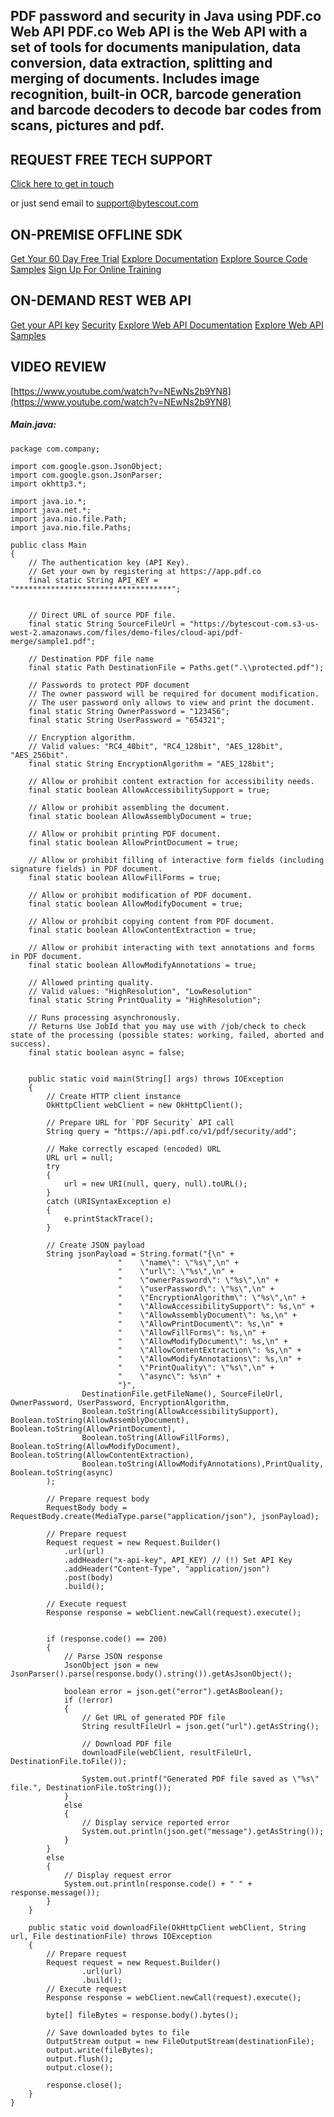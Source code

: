 ## PDF password and security in Java using PDF.co Web API PDF.co Web API is the Web API with a set of tools for documents manipulation, data conversion, data extraction, splitting and merging of documents. Includes image recognition, built-in OCR, barcode generation and barcode decoders to decode bar codes from scans, pictures and pdf.

## REQUEST FREE TECH SUPPORT

[Click here to get in touch](https://bytescout.zendesk.com/hc/en-us/requests/new?subject=PDF.co%20Web%20API%20Question)

or just send email to [support@bytescout.com](mailto:support@bytescout.com?subject=PDF.co%20Web%20API%20Question) 

## ON-PREMISE OFFLINE SDK 

[Get Your 60 Day Free Trial](https://bytescout.com/download/web-installer?utm_source=github-readme)
[Explore Documentation](https://bytescout.com/documentation/index.html?utm_source=github-readme)
[Explore Source Code Samples](https://github.com/bytescout/ByteScout-SDK-SourceCode/)
[Sign Up For Online Training](https://academy.bytescout.com/)


## ON-DEMAND REST WEB API

[Get your API key](https://app.pdf.co/signup?utm_source=github-readme)
[Security](https://pdf.co/security)
[Explore Web API Documentation](https://apidocs.pdf.co?utm_source=github-readme)
[Explore Web API Samples](https://github.com/bytescout/ByteScout-SDK-SourceCode/tree/master/PDF.co%20Web%20API)

## VIDEO REVIEW

[https://www.youtube.com/watch?v=NEwNs2b9YN8](https://www.youtube.com/watch?v=NEwNs2b9YN8)




<!-- code block begin -->

##### **Main.java:**
    
```
package com.company;

import com.google.gson.JsonObject;
import com.google.gson.JsonParser;
import okhttp3.*;

import java.io.*;
import java.net.*;
import java.nio.file.Path;
import java.nio.file.Paths;

public class Main
{
    // The authentication key (API Key).
    // Get your own by registering at https://app.pdf.co
    final static String API_KEY = "***********************************";


    // Direct URL of source PDF file.
    final static String SourceFileUrl = "https://bytescout-com.s3-us-west-2.amazonaws.com/files/demo-files/cloud-api/pdf-merge/sample1.pdf";

    // Destination PDF file name
    final static Path DestinationFile = Paths.get(".\\protected.pdf");

    // Passwords to protect PDF document
    // The owner password will be required for document modification.
    // The user password only allows to view and print the document.
    final static String OwnerPassword = "123456";
    final static String UserPassword = "654321";

    // Encryption algorithm.
    // Valid values: "RC4_40bit", "RC4_128bit", "AES_128bit", "AES_256bit".
    final static String EncryptionAlgorithm = "AES_128bit";

    // Allow or prohibit content extraction for accessibility needs.
    final static boolean AllowAccessibilitySupport = true;

    // Allow or prohibit assembling the document.
    final static boolean AllowAssemblyDocument = true;

    // Allow or prohibit printing PDF document.
    final static boolean AllowPrintDocument = true;

    // Allow or prohibit filling of interactive form fields (including signature fields) in PDF document.
    final static boolean AllowFillForms = true;

    // Allow or prohibit modification of PDF document.
    final static boolean AllowModifyDocument = true;

    // Allow or prohibit copying content from PDF document.
    final static boolean AllowContentExtraction = true;

    // Allow or prohibit interacting with text annotations and forms in PDF document.
    final static boolean AllowModifyAnnotations = true;

    // Allowed printing quality.
    // Valid values: "HighResolution", "LowResolution"
    final static String PrintQuality = "HighResolution";

    // Runs processing asynchronously.
    // Returns Use JobId that you may use with /job/check to check state of the processing (possible states: working, failed, aborted and success).
    final static boolean async = false;


    public static void main(String[] args) throws IOException
    {
        // Create HTTP client instance
        OkHttpClient webClient = new OkHttpClient();

        // Prepare URL for `PDF Security` API call
        String query = "https://api.pdf.co/v1/pdf/security/add";

        // Make correctly escaped (encoded) URL
        URL url = null;
        try
        {
            url = new URI(null, query, null).toURL();
        }
        catch (URISyntaxException e)
        {
            e.printStackTrace();
        }

        // Create JSON payload
		String jsonPayload = String.format("{\n" +
                        "    \"name\": \"%s\",\n" +
                        "    \"url\": \"%s\",\n" +
                        "    \"ownerPassword\": \"%s\",\n" +
                        "    \"userPassword\": \"%s\",\n" +
                        "    \"EncryptionAlgorithm\": \"%s\",\n" +
                        "    \"AllowAccessibilitySupport\": %s,\n" +
                        "    \"AllowAssemblyDocument\": %s,\n" +
                        "    \"AllowPrintDocument\": %s,\n" +
                        "    \"AllowFillForms\": %s,\n" +
                        "    \"AllowModifyDocument\": %s,\n" +
                        "    \"AllowContentExtraction\": %s,\n" +
                        "    \"AllowModifyAnnotations\": %s,\n" +
                        "    \"PrintQuality\": \"%s\",\n" +
                        "    \"async\": %s\n" +
                        "}",
                DestinationFile.getFileName(), SourceFileUrl, OwnerPassword, UserPassword, EncryptionAlgorithm,
                Boolean.toString(AllowAccessibilitySupport), Boolean.toString(AllowAssemblyDocument), Boolean.toString(AllowPrintDocument),
                Boolean.toString(AllowFillForms), Boolean.toString(AllowModifyDocument), Boolean.toString(AllowContentExtraction),
                Boolean.toString(AllowModifyAnnotations),PrintQuality, Boolean.toString(async)
        );

        // Prepare request body
        RequestBody body = RequestBody.create(MediaType.parse("application/json"), jsonPayload);
        
        // Prepare request
        Request request = new Request.Builder()
            .url(url)
            .addHeader("x-api-key", API_KEY) // (!) Set API Key
            .addHeader("Content-Type", "application/json")
            .post(body)
            .build();
        
        // Execute request
        Response response = webClient.newCall(request).execute();
        

        if (response.code() == 200)
        {
            // Parse JSON response
            JsonObject json = new JsonParser().parse(response.body().string()).getAsJsonObject();

            boolean error = json.get("error").getAsBoolean();
            if (!error)
            {
                // Get URL of generated PDF file
                String resultFileUrl = json.get("url").getAsString();

                // Download PDF file
                downloadFile(webClient, resultFileUrl, DestinationFile.toFile());

                System.out.printf("Generated PDF file saved as \"%s\" file.", DestinationFile.toString());
            }
            else
            {
                // Display service reported error
                System.out.println(json.get("message").getAsString());
            }
        }
        else
        {
            // Display request error
            System.out.println(response.code() + " " + response.message());
        }
    }

    public static void downloadFile(OkHttpClient webClient, String url, File destinationFile) throws IOException
    {
        // Prepare request
        Request request = new Request.Builder()
                .url(url)
                .build();
        // Execute request
        Response response = webClient.newCall(request).execute();

        byte[] fileBytes = response.body().bytes();

        // Save downloaded bytes to file
        OutputStream output = new FileOutputStream(destinationFile);
        output.write(fileBytes);
        output.flush();
        output.close();

        response.close();
    }
}

```

<!-- code block end -->